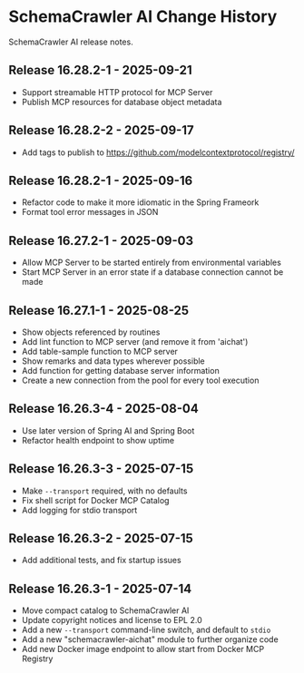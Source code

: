 # SchemaCrawler AI Change History

SchemaCrawler AI release notes.

<a name="v16.28.2-1"></a>
## Release 16.28.2-1 - 2025-09-21

- Support streamable HTTP protocol for MCP Server
- Publish MCP resources for database object metadata


<a name="v16.28.1-2"></a>
## Release 16.28.2-2 - 2025-09-17

- Add tags to publish to https://github.com/modelcontextprotocol/registry/


<a name="v16.28.1-1"></a>
## Release 16.28.2-1 - 2025-09-16

- Refactor code to make it more idiomatic in the Spring Frameork
- Format tool error messages in JSON


<a name="v16.27.2-1"></a>
## Release 16.27.2-1 - 2025-09-03

- Allow MCP Server to be started entirely from environmental variables
- Start MCP Server in an error state if a database connection cannot be made


<a name="v16.27.1-1"></a>
## Release 16.27.1-1 - 2025-08-25

- Show objects referenced by routines
- Add lint function to MCP server (and remove it from 'aichat')
- Add table-sample function to MCP server
- Show remarks and data types wherever possible
- Add function for getting database server information
- Create a new connection from the pool for every tool execution


<a name="v16.26.3-4"></a>
## Release 16.26.3-4 - 2025-08-04

- Use later version of Spring AI and Spring Boot
- Refactor health endpoint to show uptime


<a name="v16.26.3-3"></a>
## Release 16.26.3-3 - 2025-07-15

- Make `--transport` required, with no defaults
- Fix shell script for Docker MCP Catalog
- Add logging for stdio transport


<a name="v16.26.3-4"></a>
## Release 16.26.3-2 - 2025-07-15

- Add additional tests, and fix startup issues


<a name="v16.26.3-1"></a>
## Release 16.26.3-1 - 2025-07-14

- Move compact catalog to SchemaCrawler AI
- Update copyright notices and license to EPL 2.0
- Add a new `--transport` command-line switch, and default to `stdio`
- Add a new "schemacrawler-aichat" module to further organize code
- Add new Docker image endpoint to allow start from Docker MCP Registry
